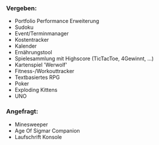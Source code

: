 ### Vergeben:
- Portfolio Performance Erweiterung
- Sudoku
- Event/Terminmanager
- Kostentracker
- Kalender
- Ernährungstool
- Spielesammlung mit Highscore (TicTacToe, 4Gewinnt, ...)
- Kartenspiel 'Werwolf'
- Fitness-/Workouttracker
- Textbasiertes RPG
- Poker
- Exploding Kittens
- UNO


### Angefragt:
- Minesweeper
- Age Of Sigmar Companion
- Laufschrift Konsole


